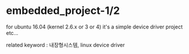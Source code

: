 # embedded_project-1/2 
for ubuntu 16.04 (kernel 2.6.x or 3 or 4) 
it's a simple device driver project etc... 

related keyword : 내장형시스템, linux device driver 
